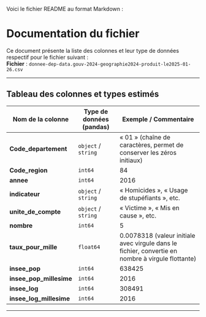 Voici le fichier README au format Markdown :

# Documentation du fichier

Ce document présente la liste des colonnes et leur type de données respectif pour le fichier suivant :  
**Fichier** : `donnee-dep-data.gouv-2024-geographie2024-produit-le2025-01-26.csv`

---

## Tableau des colonnes et types estimés

| Nom de la colonne        | Type de données (pandas) | Exemple / Commentaire                                                                                  |
|--------------------------|--------------------------|----------------------------------------------------------------------------------------------------------|
| **Code_departement**     | `object` / `string`      | « 01 » (chaîne de caractères, permet de conserver les zéros initiaux)                                    |
| **Code_region**          | `int64`                  | 84                                                                                                       |
| **annee**                | `int64`                  | 2016                                                                                                     |
| **indicateur**           | `object` / `string`      | « Homicides », « Usage de stupéfiants », etc.                                                            |
| **unite_de_compte**      | `object` / `string`      | « Victime », « Mis en cause », etc.                                                                      |
| **nombre**               | `int64`                  | 5                                                                                                        |
| **taux_pour_mille**      | `float64`                | 0.0078318 (valeur initiale avec virgule dans le fichier, convertie en nombre à virgule flottante)        |
| **insee_pop**            | `int64`                  | 638425                                                                                                   |
| **insee_pop_millesime**  | `int64`                  | 2016                                                                                                     |
| **insee_log**            | `int64`                  | 308491                                                                                                   |
| **insee_log_millesime**  | `int64`                  | 2016                                                                                                     |

---
